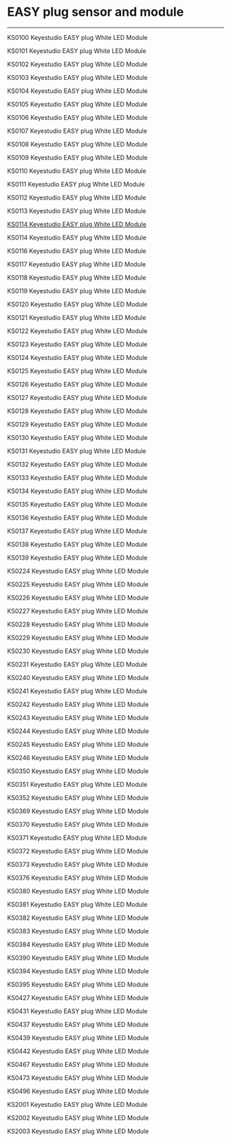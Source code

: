 # EASY plug sensor and module
---
 
KS0100 Keyestudio EASY plug White LED Module

KS0101 Keyestudio EASY plug White LED Module

KS0102 Keyestudio EASY plug White LED Module

KS0103 Keyestudio EASY plug White LED Module

KS0104 Keyestudio EASY plug White LED Module

KS0105 Keyestudio EASY plug White LED Module

KS0106 Keyestudio EASY plug White LED Module

KS0107 Keyestudio EASY plug White LED Module

KS0108 Keyestudio EASY plug White LED Module

KS0109 Keyestudio EASY plug White LED Module

KS0110 Keyestudio EASY plug White LED Module

KS0111 Keyestudio EASY plug White LED Module

KS0112 Keyestudio EASY plug White LED Module

KS0113 Keyestudio EASY plug White LED Module

[KS0114 Keyestudio EASY plug White LED Module](/docs/keyestudio/KS0100.md)

KS0114 Keyestudio EASY plug White LED Module

KS0116 Keyestudio EASY plug White LED Module

KS0117 Keyestudio EASY plug White LED Module

KS0118 Keyestudio EASY plug White LED Module

KS0119 Keyestudio EASY plug White LED Module

KS0120 Keyestudio EASY plug White LED Module

KS0121 Keyestudio EASY plug White LED Module

KS0122 Keyestudio EASY plug White LED Module

KS0123 Keyestudio EASY plug White LED Module

KS0124 Keyestudio EASY plug White LED Module

KS0125 Keyestudio EASY plug White LED Module

KS0126 Keyestudio EASY plug White LED Module

KS0127 Keyestudio EASY plug White LED Module

KS0128 Keyestudio EASY plug White LED Module

KS0129 Keyestudio EASY plug White LED Module

KS0130 Keyestudio EASY plug White LED Module

KS0131 Keyestudio EASY plug White LED Module

KS0132 Keyestudio EASY plug White LED Module

KS0133 Keyestudio EASY plug White LED Module

KS0134 Keyestudio EASY plug White LED Module

KS0135 Keyestudio EASY plug White LED Module

KS0136 Keyestudio EASY plug White LED Module

KS0137 Keyestudio EASY plug White LED Module

KS0138 Keyestudio EASY plug White LED Module

KS0139 Keyestudio EASY plug White LED Module

KS0224 Keyestudio EASY plug White LED Module

KS0225 Keyestudio EASY plug White LED Module

KS0226 Keyestudio EASY plug White LED Module

KS0227 Keyestudio EASY plug White LED Module

KS0228 Keyestudio EASY plug White LED Module

KS0229 Keyestudio EASY plug White LED Module

KS0230 Keyestudio EASY plug White LED Module

KS0231 Keyestudio EASY plug White LED Module

KS0240 Keyestudio EASY plug White LED Module

KS0241 Keyestudio EASY plug White LED Module

KS0242 Keyestudio EASY plug White LED Module

KS0243 Keyestudio EASY plug White LED Module

KS0244 Keyestudio EASY plug White LED Module

KS0245 Keyestudio EASY plug White LED Module

KS0246 Keyestudio EASY plug White LED Module

KS0350 Keyestudio EASY plug White LED Module

KS0351 Keyestudio EASY plug White LED Module

KS0352 Keyestudio EASY plug White LED Module

KS0369 Keyestudio EASY plug White LED Module

KS0370 Keyestudio EASY plug White LED Module

KS0371 Keyestudio EASY plug White LED Module

KS0372 Keyestudio EASY plug White LED Module

KS0373 Keyestudio EASY plug White LED Module

KS0376 Keyestudio EASY plug White LED Module

KS0380 Keyestudio EASY plug White LED Module

KS0381 Keyestudio EASY plug White LED Module

KS0382 Keyestudio EASY plug White LED Module

KS0383 Keyestudio EASY plug White LED Module

KS0384 Keyestudio EASY plug White LED Module

KS0390 Keyestudio EASY plug White LED Module

KS0394 Keyestudio EASY plug White LED Module

KS0395 Keyestudio EASY plug White LED Module

KS0427 Keyestudio EASY plug White LED Module

KS0431 Keyestudio EASY plug White LED Module

KS0437 Keyestudio EASY plug White LED Module

KS0439 Keyestudio EASY plug White LED Module

KS0442 Keyestudio EASY plug White LED Module

KS0467 Keyestudio EASY plug White LED Module

KS0473 Keyestudio EASY plug White LED Module

KS0496 Keyestudio EASY plug White LED Module

KS2001 Keyestudio EASY plug White LED Module

KS2002 Keyestudio EASY plug White LED Module

KS2003 Keyestudio EASY plug White LED Module